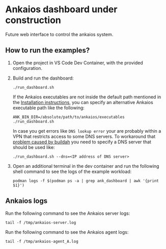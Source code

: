 # Ankaios dashboard under construction

Future web interface to control the ankaios system.

## How to run the examples?

1. Open the project in VS Code Dev Container, with the provided configuration.
2. Build and run the dashboard:

   ```shell
   ./run_dashboard.sh
   ```

   If the Ankaios executables are not inside the default path mentioned in the [Installation instructions](https://eclipse-ankaios.github.io/ankaios/main/usage/installation/), you can specify an alternative Ankaios executable path like the following:

   ```shell
   ANK_BIN_DIR=/absolute/path/to/ankaios/executables ./run_dashboard.sh
   ```

   In case you get errors like `DNS lookup error` your are probably within a VPN that restricts access to some DNS servers.
   To workaround that [problem caused by buildah](https://github.com/containers/buildah/issues/3806) you need to specify a DNS server that should be used like:

   ```shell
   ./run_dashboard.sh --dns=<IP address of DNS server>
   ```

3. Open an additional terminal in the dev container and run the following shell command to see the logs of the example workload:

   ```shell
   podman logs -f $(podman ps -a | grep ank_dashboard | awk '{print $1}')
   ```

## Ankaios logs

Run the following command to see the Ankaios server logs:

   ```shell
   tail -f /tmp/ankaios-server.log
   ```

Run the following command to see the Ankaios agent logs:

   ```shell
   tail -f /tmp/ankaios-agent_A.log
   ```